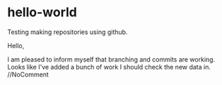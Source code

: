 # hello-world
Testing making repositories using github.

Hello,

I am pleased to inform myself that branching and commits are working.  Looks like I've added a bunch of work
I should check the new data in.  
//NoComment
